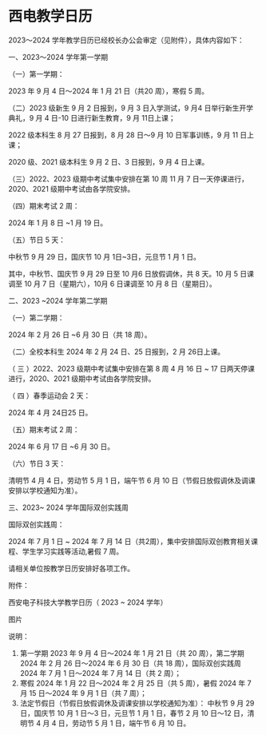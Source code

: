 # 西电教学日历

2023～2024 学年教学日历已经校长办公会审定（见附件），具体内容如下：

一、2023～2024 学年第一学期

（一）第一学期：

2023 年 9 月 4 日～2024 年 1 月 21 日（共20 周），寒假 5 周。

（二）2023 级新生 9 月 2 日报到，9 月 3 日入学测试，9 月4 日举行新生开学典礼，9 月 4 日-10 日进行新生教育，9 月 11日上课；

2022 级本科生 8 月 27 日报到，8 月 28 日～9 月 10 日军事训练，9 月 11 日上课；

2020 级、2021 级本科生 9 月 2 日、3 日报到，9 月 4 日上课。

（三）2022、2023 级期中考试集中安排在第 10 周 11 月 7 日一天停课进行，2020、2021 级期中考试由各学院安排。

（四）期末考试 2 周：

2024 年 1 月 8 日 ~1 月 19 日。

（五）节日 5 天：

中秋节 9 月 29 日，国庆节 10 月 1日~3日，元旦节 1 月 1 日。

其中，中秋节、国庆节 9 月 29 日至 10 月6 日放假调休，共 8 天。10 月 5 日课调至 10 月 7 日（星期六），10月 6 日课调至 10 月 8 日（星期日）。

二、2023 ~2024 学年第二学期

（一）第二学期：

2024 年 2 月 26 日 ~6 月 30 日（共 18 周）。

（二）全校本科生 2024 年 2 月 24 日、25 日报到，2 月 26日上课。

（ 三 ）2022、2023 级期中考试集中安排在第 8 周 4 月 16 日 ~ 17 日两天停课进行，2020、2021 级期中考试由各学院安排。

（ 四 ）春季运动会 2 天：

2024 年 4 月 24日25 日。

（五）期末考试 2 周：

2024 年 6 月 17 日 ~6 月 30 日。

（六）节日 3 天：

清明节 4 月 4 日，劳动节 5 月 1 日，端午节 6 月 10 日（节假日放假调休及调课安排以学校通知为准）。

三、2023~ 2024 学年国际双创实践周

国际双创实践周：

2024 年 7 月 1 日 ~ 2024 年 7 月 14 日（共2周），集中安排国际双创教育相关课程、学生学习实践等活动,暑假 7 周。

请相关单位按教学日历安排好各项工作。

附件：

西安电子科技大学教学日历（ 2023 ~ 2024 学年）

图片

说明：
1. 第一学期 2023 年 9 月 4 日～2024 年 1 月 21 日（共 20 周），第二学期 2024 年 2 月 26 日～2024 年 6 月 30 日（共 18 周），国际双创实践周 2024 年 7 月 1 日～2024 年 7 月 14 日（共 2 周）；
2. 寒假 2024 年 1 月 22 日～2024 年 2 月 25 日（共 5 周），暑假 2024 年 7 月 15 日～2024 年 9 月 1 日（共 7 周）；
3. 法定节假日（节假日放假调休及调课安排以学校通知为准）：
中秋节 9 月 29 日，国庆节 10 月 1 日～3 日，元旦节 1 月 1 日，春节 2 月 10 日～12 日，清明节 4 月 4 日，劳动节 5 月 1 日，端午节 6 月 10 日。